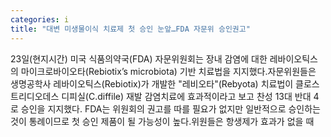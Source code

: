 ```yaml
---
categories: i
title: "대변 미생물이식 치료제 첫 승인 눈앞…FDA 자문위 승인권고"
---
```

23일(현지시간) 미국 식품의약국(FDA) 자문위원회는 장내 감염에 대한 레바이오틱스의 마이크로바이오타(Rebiotix’s microbiota) 기반 치료법을 지지했다.자문위원들은 생명공학사 레바이오틱스(Rebiotix)가 개발한 "레비오타"(Rebyota) 치료법이 클로스트리디오데스 디피실(C.diffile) 재발 감염치료에 효과적이라고 보고 찬성 13대 반대 4로 승인을 지지했다. FDA는 위원회의 권고를 따를 필요가 없지만 일반적으로 승인하는 것이 통례이므로 첫 승인 제품이 될 가능성이 높다.위원들은 항생제가 효과가 없을 때